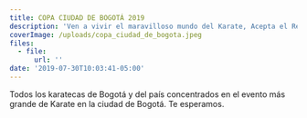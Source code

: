 ```yaml
---
title: COPA CIUDAD DE BOGOTÁ 2019
description: 'Ven a vivir el maravilloso mundo del Karate, Acepta el Reto!'
coverImage: /uploads/copa_ciudad_de_bogota.jpeg
files:
  - file:
      url: ''
date: '2019-07-30T10:03:41-05:00'
---
```

Todos los karatecas de Bogotá y del país concentrados en el evento más grande de Karate en la ciudad de Bogotá. Te esperamos.
